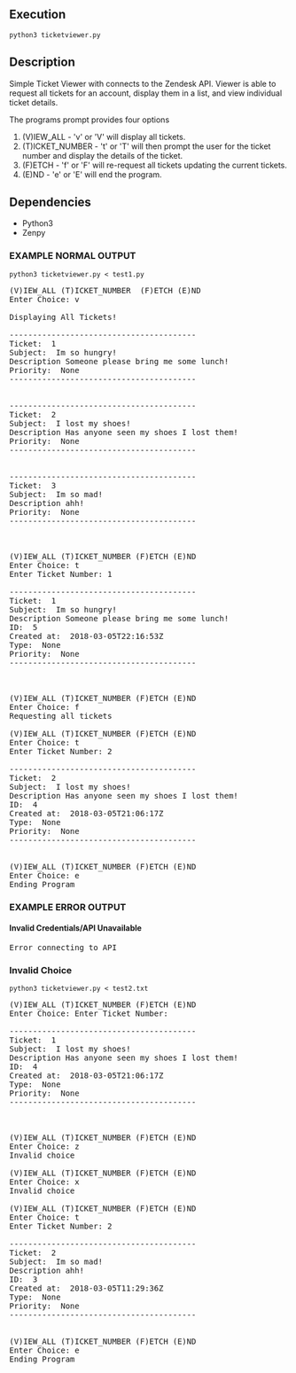 ## Execution
```
python3 ticketviewer.py
```
## Description
Simple Ticket Viewer with connects to the Zendesk API. Viewer is able to request all tickets for
an account, display them in a list, and view individual ticket details.

The programs prompt provides four options
1. (V)IEW_ALL - 'v' or 'V' will display all tickets.
2. (T)ICKET_NUMBER - 't' or 'T' will then prompt the user for the ticket number and display the details of the ticket.
3. (F)ETCH - 'f' or 'F' will re-request all tickets updating the current tickets.
4. (E)ND - 'e' or 'E' will end the program.

## Dependencies
* Python3
* Zenpy

### EXAMPLE NORMAL OUTPUT

```
python3 ticketviewer.py < test1.py
```
<pre>
(V)IEW_ALL (T)ICKET_NUMBER  (F)ETCH (E)ND
Enter Choice: v

Displaying All Tickets!

----------------------------------------
Ticket:  1
Subject:  Im so hungry!
Description Someone please bring me some lunch!
Priority:  None
----------------------------------------


----------------------------------------
Ticket:  2
Subject:  I lost my shoes!
Description Has anyone seen my shoes I lost them!
Priority:  None
----------------------------------------


----------------------------------------
Ticket:  3
Subject:  Im so mad!
Description ahh!
Priority:  None
----------------------------------------



(V)IEW_ALL (T)ICKET_NUMBER (F)ETCH (E)ND
Enter Choice: t
Enter Ticket Number: 1

----------------------------------------
Ticket:  1
Subject:  Im so hungry!
Description Someone please bring me some lunch!
ID:  5
Created at:  2018-03-05T22:16:53Z
Type:  None
Priority:  None
----------------------------------------



(V)IEW_ALL (T)ICKET_NUMBER (F)ETCH (E)ND
Enter Choice: f
Requesting all tickets

(V)IEW_ALL (T)ICKET_NUMBER (F)ETCH (E)ND
Enter Choice: t
Enter Ticket Number: 2

----------------------------------------
Ticket:  2
Subject:  I lost my shoes!
Description Has anyone seen my shoes I lost them!
ID:  4
Created at:  2018-03-05T21:06:17Z
Type:  None
Priority:  None
----------------------------------------


(V)IEW_ALL (T)ICKET_NUMBER (F)ETCH (E)ND
Enter Choice: e
Ending Program
</pre>

### EXAMPLE ERROR OUTPUT
#### Invalid Credentials/API Unavailable
<pre>
Error connecting to API
</pre>

### Invalid Choice
```
python3 ticketviewer.py < test2.txt
```
<pre>
(V)IEW_ALL (T)ICKET_NUMBER (F)ETCH (E)ND
Enter Choice: Enter Ticket Number:

----------------------------------------
Ticket:  1
Subject:  I lost my shoes!
Description Has anyone seen my shoes I lost them!
ID:  4
Created at:  2018-03-05T21:06:17Z
Type:  None
Priority:  None
----------------------------------------



(V)IEW_ALL (T)ICKET_NUMBER (F)ETCH (E)ND
Enter Choice: z
Invalid choice

(V)IEW_ALL (T)ICKET_NUMBER (F)ETCH (E)ND
Enter Choice: x
Invalid choice

(V)IEW_ALL (T)ICKET_NUMBER (F)ETCH (E)ND
Enter Choice: t
Enter Ticket Number: 2

----------------------------------------
Ticket:  2
Subject:  Im so mad!
Description ahh!
ID:  3
Created at:  2018-03-05T11:29:36Z
Type:  None
Priority:  None
----------------------------------------


(V)IEW_ALL (T)ICKET_NUMBER (F)ETCH (E)ND
Enter Choice: e
Ending Program
</pre>